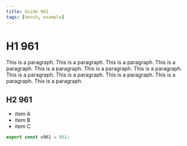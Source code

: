 ```yaml
---
title: Guide 961
tags: [bench, example]
---
```


# H1 961

This is a paragraph. This is a paragraph. This is a paragraph. This is a paragraph. This is a paragraph. This is a paragraph. This is a paragraph. This is a paragraph. This is a paragraph. This is a paragraph. This is a paragraph. This is a paragraph. 

## H2 961

- item A
- item B
- item C

```ts
export const v961 = 961;
```